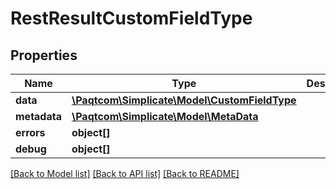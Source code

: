 # RestResultCustomFieldType

## Properties

 Name         | Type                                                            | Description | Notes      
--------------|-----------------------------------------------------------------|-------------|------------
 **data**     | [**\Paqtcom\Simplicate\Model\CustomFieldType**](CustomFieldType.md) |             | [optional] 
 **metadata** | [**\Paqtcom\Simplicate\Model\MetaData**](MetaData.md)               |             | [optional] 
 **errors**   | **object[]**                                                    |             | [optional] 
 **debug**    | **object[]**                                                    |             | [optional] 

[[Back to Model list]](../README.md#documentation-for-models) [[Back to API list]](../README.md#documentation-for-api-endpoints) [[Back to README]](../README.md)


